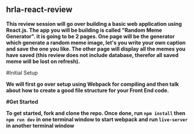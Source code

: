 ## hrla-react-review

<b>This review session will go over building a basic web application using React.js. The app you will be building is called "Random Meme Generator". it is going to be 2 pages. One page will be the generator which generate a random meme image, let's you write your own caption and save the one you like. The other page will display all the memes you have saved (this review does not include database, therefor all saved meme will be lost on refresh).</b>

#Initial Setup

<b>We will first go over setup using Webpack for compiling and then talk about how to create a good file structure for your Front End code.<b>

#Get Started

<b>To get started, fork and clone the repo. Once done, run</b>
<code>npm install</code> <b>then</b>
<code>npm run dev</code> <b>in one terminal window to start webpack
and run</b> <code>live-server</code> <b>in another terminal window</b>
